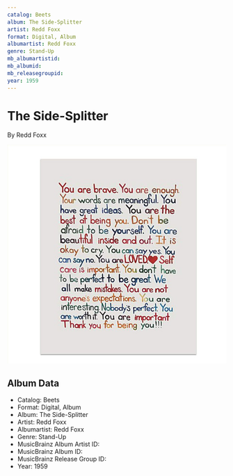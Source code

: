 ```yaml
---
catalog: Beets
album: The Side-Splitter
artist: Redd Foxx
format: Digital, Album
albumartist: Redd Foxx
genre: Stand-Up
mb_albumartistid: 
mb_albumid: 
mb_releasegroupid: 
year: 1959
---
```


# The Side-Splitter

By Redd Foxx

![](../../assets/beetscovers/Redd_Foxx-The_Side-Splitter.jpg)

## Album Data

- Catalog: Beets
- Format: Digital, Album
- Album: The Side-Splitter
- Artist: Redd Foxx
- Albumartist: Redd Foxx
- Genre: Stand-Up
- MusicBrainz Album Artist ID: 
- MusicBrainz Album ID: 
- MusicBrainz Release Group ID: 
- Year: 1959

